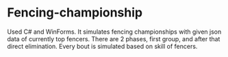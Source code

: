 # Fencing-championship
Used C# and WinForms. It simulates fencing championships with given json data of currently top fencers. There are 2 phases, first group, and after that direct elimination. Every bout is simulated based on skill of fencers.
